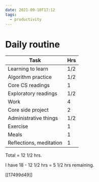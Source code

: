 ```yaml
---
date: 2021-09-10T17:12
tags: 
  - productivity
---
```


# Daily routine

| Task                    | Hrs |
|-------------------------|-----|
| Learning to learn       | 1/2 |
| Algorithm practice      | 1/2 |
| Core CS readings        | 1   |
| Exploratory readings    | 1/2 |
| Work                    | 4   |
| Core side project       | 2   |
| Administrative things   | 1/2 |
| Exercise                | 1   |
| Meals                   | 1   |
| Reflections, meditation | 1   |

Total = 12 1/2 hrs.

I have 18 - 12 1/2 hrs = 5 1/2 hrs remaining.

[[17499d49]]

